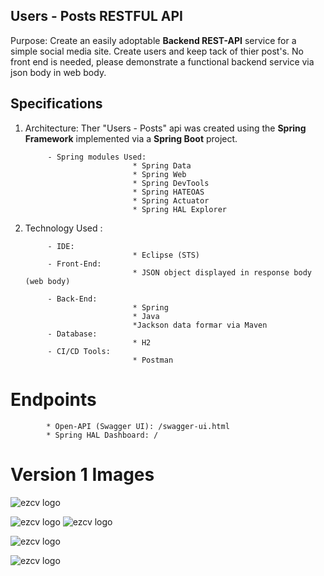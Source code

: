 ## Users - Posts RESTFUL API

Purpose: Create an easily adoptable **Backend REST-API** service for a simple social media site. Create users and keep tack of thier post's. 
No front end is needed, please demonstrate a functional backend service via json body in web body.

## Specifications

1. Architecture: Ther "Users - Posts" api was created using the **Spring Framework** implemented via a **Spring Boot** project.

            - Spring modules Used:
                               * Spring Data
                               * Spring Web
                               * Spring DevTools
                               * Spring HATEOAS
                               * Spring Actuator
                               * Spring HAL Explorer

3. Technology Used :

            - IDE:
                               * Eclipse (STS)
            - Front-End:
                               * JSON object displayed in response body (web body)

            - Back-End:
                               * Spring
                               * Java
                               *Jackson data formar via Maven
            - Database:
                               * H2
            - CI/CD Tools:
                               * Postman

# Endpoints
            * Open-API (Swagger UI): /swagger-ui.html
            * Spring HAL Dashboard: /

   # Version 1 Images

  ![ezcv logo](https://github.com/LemuelBenitez/UsersPosts_RESTFUL_API/blob/main/Version1/Screenshot%202024-02-11%20at%207.07.33%E2%80%AFPM.png)

  ![ezcv logo](https://github.com/LemuelBenitez/UsersPosts_RESTFUL_API/blob/main/Version1/Screenshot%202024-02-11%20at%207.03.15%E2%80%AFPM.png)
  ![ezcv logo](https://github.com/LemuelBenitez/UsersPosts_RESTFUL_API/blob/main/Version1/Screenshot%202024-02-11%20at%207.02.03%E2%80%AFPM.png)

  ![ezcv logo](https://github.com/LemuelBenitez/UsersPosts_RESTFUL_API/blob/main/Version1/Screenshot%202024-02-11%20at%207.02.39%E2%80%AFPM.png)

  ![ezcv logo](https://github.com/LemuelBenitez/UsersPosts_RESTFUL_API/blob/main/Version1/Screenshot%202024-02-11%20at%207.02.31%E2%80%AFPM.png)

